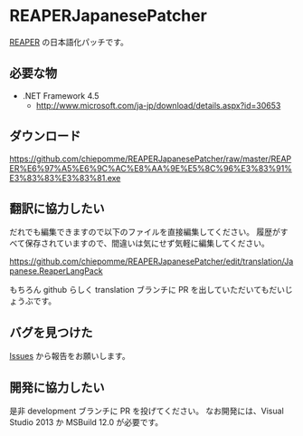 REAPERJapanesePatcher
=====================

[REAPER](http://www.reaper.fm/) の日本語化パッチです。


必要な物
---------------------

- .NET Framework 4.5
  - http://www.microsoft.com/ja-jp/download/details.aspx?id=30653


ダウンロード
---------------------

https://github.com/chiepomme/REAPERJapanesePatcher/raw/master/REAPER%E6%97%A5%E6%9C%AC%E8%AA%9E%E5%8C%96%E3%83%91%E3%83%83%E3%83%81.exe


翻訳に協力したい
---------------------

だれでも編集できますので以下のファイルを直接編集してください。
履歴がすべて保存されていますので、間違いは気にせず気軽に編集してください。

https://github.com/chiepomme/REAPERJapanesePatcher/edit/translation/Japanese.ReaperLangPack

もちろん github らしく translation ブランチに PR を出していただいてもだいじょうぶです。


バグを見つけた
---------------------

[Issues](https://github.com/chiepomme/REAPERJapanesePatcher/issues) から報告をお願いします。


開発に協力したい
---------------------

是非 development ブランチに PR を投げてください。
なお開発には、Visual Studio 2013 か MSBuild 12.0 が必要です。
